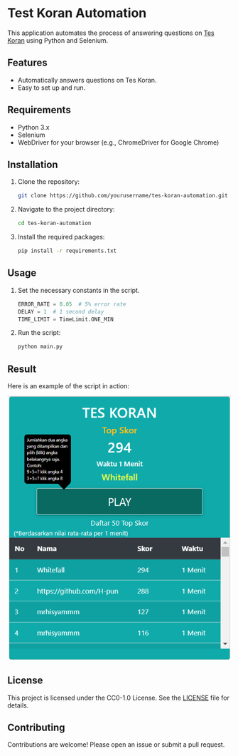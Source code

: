 # Test Koran Automation

This application automates the process of answering questions on [Tes Koran](https://teskoran.com) using Python and Selenium.

## Features

- Automatically answers questions on Tes Koran.
- Easy to set up and run.

## Requirements

- Python 3.x
- Selenium
- WebDriver for your browser (e.g., ChromeDriver for Google Chrome)

## Installation

1. Clone the repository:

    ```sh
    git clone https://github.com/yourusername/tes-koran-automation.git
    ```
2. Navigate to the project directory:

    ```sh
    cd tes-koran-automation
    ```
3. Install the required packages:

    ```sh
    pip install -r requirements.txt
    ```

## Usage

1. Set the necessary constants in the script.

    ```python
    ERROR_RATE = 0.05  # 5% error rate
    DELAY = 1  # 1 second delay
    TIME_LIMIT = TimeLimit.ONE_MIN
    ```
2. Run the script:

    ```sh
    python main.py
    ```

## Result

Here is an example of the script in action:

![Result Image](pict/result.png)

## License

This project is licensed under the CC0-1.0 License. See the [LICENSE](LICENSE) file for details.

## Contributing

Contributions are welcome! Please open an issue or submit a pull request.
